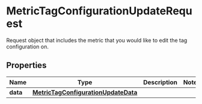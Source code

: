 

# MetricTagConfigurationUpdateRequest

Request object that includes the metric that you would like to edit the tag configuration on.
## Properties

Name | Type | Description | Notes
------------ | ------------- | ------------- | -------------
**data** | [**MetricTagConfigurationUpdateData**](MetricTagConfigurationUpdateData.md) |  | 



